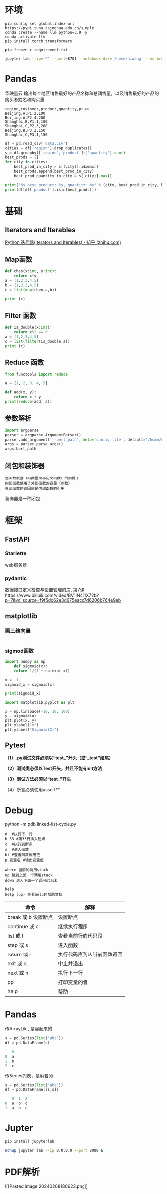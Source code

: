 # 环境
```
pip config set global.index-url https://pypi.tuna.tsinghua.edu.cn/simple
conda create --name llm python=3.9 -y
conda activate llm
pip install torch transformers

```

```
pip freeze > requirement.txt
```

```bash
jupyter lab --ip='*' --port=8701 --notebook-dir='/home/niwang' --no-browser
```

# Pandas
华映量云
输出每个地区销售最好的产品名称和总销售量，以及销售最好的产品的购买者姓名和购买量
```csv
region,customer,product,quantity,price
Beijing,A,P1,2,100
Beijing,A,P2,4,200
Shanghai,B,P1,1,100
Shanghai,C,P2,3,200
Beijing,B,P3,2,150
Shanghai,C,P3,1,150
```

``` python
df = pd.read_csv('data.csv')
cities = df['region'].drop_duplicates()
s = df.groupby(['region','product'])['quantity'].sum()
best_prods = []
for city in cities:
    best_prod_in_city = s[(city)].idxmax()
    best_prods.append(best_prod_in_city)
    best_prod_quantity_in_city = s[(city)].max()

print("%s best product: %s, quantity: %s" % (city, best_prod_in_city, best_prod_quantity_in_city))
print(df[df['product'].isin(best_prods)])
```

# 基础

## Iterators and Iterables
[Python 迭代器(Iterators and Iterables) - 知乎 (zhihu.com)](https://zhuanlan.zhihu.com/p/527777736)

## Map函数

``` python
def chen(x:int, y:int):
    return x*y
a = (1,2,3,4,5)
b = (1,2,3,4,5)
c = list(map(chen,a,b))

print (c)
```

## Filter 函数

```Python
def is_double(x:int):
    return x%2 == 0
a = (1,2,3,4,5)
c = list(filter(is_double,a))
print (c)
```

## Reduce 函数
```Python
from functools import reduce

a = [1, 2, 3, 4, 5]

def add(x, y):
    return x + y
print(reduce(add, a))
```

## 参数解析
```python
import argparse
parser = argparse.ArgumentParser()
parser.add_argument('--bert_path', help='config file', default='/home/data/tmp/bert-base-chinese')
args = parser.parse_args()
args.bert_path
```

## 闭包和装饰器

```
在函数嵌套（函数里面再定义函数）的前提下
内部函数使用了外部函数的变量（参数）
外部函数的返回值是内部函数的引用
```

装饰器是一种闭包


# 框架

## FastAPI
### Starlette
web服务器

### pydantic
数据接口定义检查与设置管理的库,  第7课
https://www.bilibili.com/video/BV1iN411X72b?p=7&vd_source=f9f5dc62e3d675eacc7d6206b764e9eb


## matplotlib

### 画三维向量

```

```


### sigmod函数

```Python
import numpy as np
	def sigmoid(x):
	return 1/(1 + np.exp(-x))

x = -1
sigmoid_x = sigmoid(x)

print(sigmoid_x)

import matplotlib.pyplot as plt

x = np.linspace(-10, 10, 100)
y = sigmoid(x)
plt.plot(x, y)
plt.xlabel("x")
plt.ylabel("Sigmoid(X)")
```

## Pytest

**（1）.py测试文件必须以“test_”开头（或“_test”结尾）**

**（2）测试类必须以Test开头，并且不能有init方法**

**（3）测试方法必须以“test_”开头**

（4）断言必须使用assert**



# Debug

python -m pdb linked-list-cycle.py

```
n  #执行下一行
b 33 #第33行插入短点
c  #执行到断点
s  #进入函数
bt #查看函数调用链
p 变量名 #输出变量值

where 当前的调用stack
up 跳到上面一个调用stack
down 进入下面一个调用stack

help
help (up) 查看help的帮助文档
```



|命令|解释|
|---|---|
|break 或 b 设置断点|设置断点|
|continue 或 c|继续执行程序|
|list 或 l|查看当前行的代码段|
|step 或 s|进入函数|
|return 或 r|执行代码直到从当前函数返回|
|exit 或 q|中止并退出|
|next 或 n|执行下一行|
|pp|打印变量的值|
|help|帮助|


# Pandas

传ArrayLik ,  是竖起来的
```python
s = pd.Series(list("abc"))  
df = pd.DataFrame(s)

   0
0  a
1  b
2  c

```
传Series列表，是躺着的
```python
s = pd.Series(list("abc"))  
df = pd.DataFrame([s,s])

   0  1  2
0  a  b  c
1  a  b  c
```


# Jupter
```bash
pip install jupyterlab

nohup jupyter lab --ip 0.0.0.0 --port 8080 &
```


# PDF解析

![[Pasted image 20240208180623.png]]